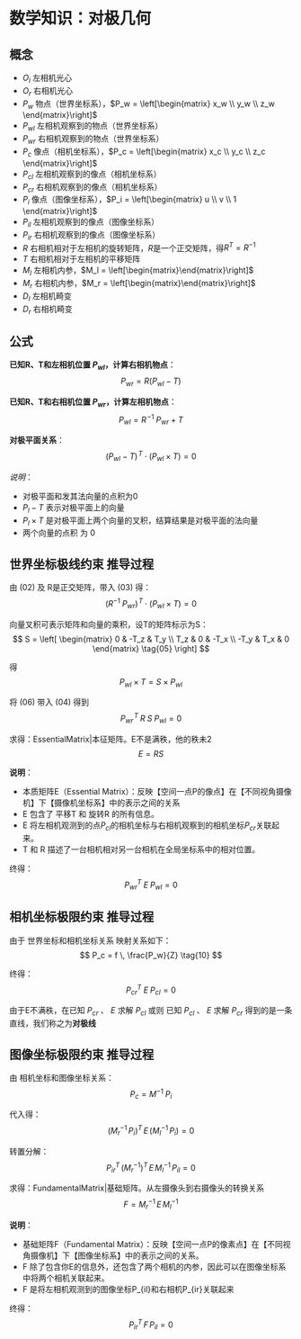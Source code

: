 # 数学知识：对极几何


## 概念

- $O_l$         左相机光心
- $O_r$         右相机光心
- $P_w$       物点（世界坐标系），$P_w = \left[\begin{matrix} x_w \\ y_w \\ z_w \end{matrix}\right]$
- $P_{wl}$   左相机观察到的物点（世界坐标系）
- $P_{wr}$   右相机观察到的物点（世界坐标系）
- $P_c$       像点（相机坐标系），$P_c = \left[\begin{matrix} x_c \\ y_c \\ z_c \end{matrix}\right]$
- $P_{cl}$   左相机观察到的像点（相机坐标系）
- $P_{cr}$   右相机观察到的像点（相机坐标系）
- $P_i$       像点（图像坐标系），$P_i = \left[\begin{matrix} u \\ v \\ 1 \end{matrix}\right]$
- $P_{il}$   左相机观察到的像点（图像坐标系）
- $P_{ir}$   右相机观察到的像点（图像坐标系）
- $R$           右相机相对于左相机的旋转矩阵，$R$是一个正交矩阵，得$R^T = R^{-1}$
- $T$           右相机相对于左相机的平移矩阵
- $M_l$         左相机内参，$M_l = \left[\begin{matrix}\end{matrix}\right]$
- $M_r$         右相机内参，$M_r = \left[\begin{matrix}\end{matrix}\right]$
- $D_l$         左相机畸变
- $D_r$         右相机畸变

## 公式

**已知R、T和左相机位置 $P_{wl}$，计算右相机物点**：
$$
P_{wr} = R (P_{wl} - T) \tag{01}
$$

**已知R、T和右相机位置 $P_{wr}$，计算左相机物点**：
$$
P_{wl} = R\!^{-1} \; P_{wr} \; + \; T \tag{02}
$$

**对极平面关系**：
$$
(P_{wl} - T)\!^T \cdot (P_{wl} \times T) = 0  \tag{03}
$$

*说明*：

- 对极平面和发其法向量的点积为0
- $P_l - T$ 表示对极平面上的向量
- $P_l \times T$ 是对极平面上两个向量的叉积，结算结果是对极平面的法向量
- 两个向量的点积 为 0

## 世界坐标极线约束 推导过程

由 (02) 及 R是正交矩阵，带入 (03) 得：
$$
(R^{-1} \; P_{wr})\!^T \cdot (P_{wl} \times T) = 0 \tag{04}
$$

向量叉积可表示矩阵和向量的乘积，设T的矩阵标示为S：
$$
S =
\left[
\begin{matrix}
  0     & -T_z  & T_y   \\
  T_z   & 0     & -T_x  \\
  -T_y  & T_x   & 0
\end{matrix}  \tag{05}
\right]
$$

得
$$
P_{wl} \times T = S \times P_{wl} \tag{06}
$$

将 (06) 带入 (04) 得到
$$
P_{wr}\!^T \; R \; S \; P_{wl} = 0 \tag{07}
$$

求得：EssentialMatrix|本征矩阵。E不是满秩，他的秩未2
$$
E = RS    \tag{08}
$$

**说明**：

- 本质矩阵E（Essential Matrix）：反映【空间一点P的像点】在【不同视角摄像机】下【摄像机坐标系】中的表示之间的关系
- E 包含了 平移T 和 旋转R 的所有信息。
- E 将左相机观测到的点$P_{cl}$的相机坐标与右相机观察到的相机坐标$P_{cr}$关联起来。
- T 和 R 描述了一台相机相对另一台相机在全局坐标系中的相对位置。

终得：
$$
P_{wr}^T \; E \; P_{wl} = 0 \tag{09}
$$


## 相机坐标极限约束 推导过程

由于 世界坐标和相机坐标关系 映射关系如下：
$$
P_c = f \, \frac{P_w}{Z}  \tag{10}
$$

终得：
$$
P_{cr}^T \; E \; P_{cl} = 0   \tag{11}
$$

由于E不满秩，在已知 $P_{cr}$ 、 $E$ 求解 $P_{cl}$ 或则 已知 $P_{cl}$ 、 $E$ 求解 $P_{cr}$ 得到的是一条直线，我们称之为**对极线**

## 图像坐标极限约束 推导过程

由 相机坐标和图像坐标关系：
$$
P_c = M^{-1} \; P_i       \tag{12}
$$

代入得：
$$
(M_r^{-1} \, P_i)^T \, E \, (M_l^{-1} \, P_i) = 0  \tag{13}
$$

转置分解：
$$
P_{ir}^T \, ({M_r}^{-1})^T \, E \, {M_l}^{-1} \, P_{il}  = 0      \tag{14}
$$

求得：FundamentalMatrix|基础矩阵。从左摄像头到右摄像头的转换关系
$$
F = M_r^{-1} \, E \, M_l^{-1}
$$

**说明**：

- 基础矩阵F（Fundamental Matrix）：反映【空间一点P的像素点】在【不同视角摄像机】下【图像坐标系】中的表示之间的关系。
- F 除了包含你E的信息外，还包含了两个相机的内参，因此可以在图像坐标系中将两个相机关联起来。
- F 是将左相机观测到的图像坐标P_{il}和右相机P_{ir}关联起来

终得：
$$
P_{ir}^T \, F \, P_{il} = 0
$$


